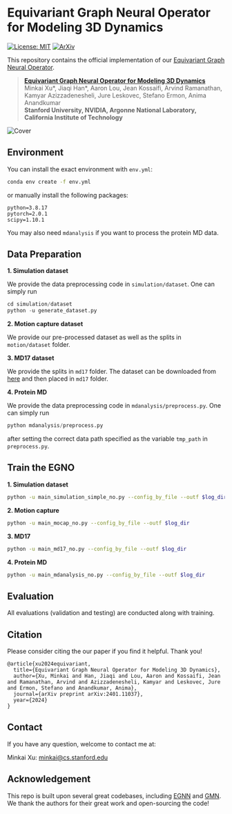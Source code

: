 # Equivariant Graph Neural Operator for Modeling 3D Dynamics


[![License: MIT](https://img.shields.io/badge/License-MIT-yellow.svg)](https://github.com/MinkaiXu/EGNO/blob/main/LICENSE)
[![ArXiv](https://img.shields.io/static/v1?&logo=arxiv&label=Paper&message=Arxiv:EGNO&color=B31B1B)](https://arxiv.org/abs/2401.11037)

This repository contains the official implementation of our [Equivariant Graph Neural Operator](https://arxiv.org/abs/2401.11037).

> [**Equivariant Graph Neural Operator for Modeling 3D Dynamics**](https://arxiv.org/abs/2401.11037)   
> Minkai Xu*, Jiaqi Han*, Aaron Lou, Jean Kossaifi, Arvind Ramanathan, Kamyar Azizzadenesheli, Jure Leskovec, Stefano Ermon, Anima Anandkumar
> <br>**Stanford University, NVIDIA, Argonne National Laboratory, California Institute of Technology**<br>

![Cover](assets/overview.png)

## Environment

You can install the exact environment with `env.yml`:

```bash
conda env create -f env.yml
```

or manually install the following packages:

```
python=3.8.17
pytorch=2.0.1
scipy=1.10.1
```
You may also need `mdanalysis` if you want to process the protein MD data.


## Data Preparation

**1. Simulation dataset**

We provide the data preprocessing code in `simulation/dataset`. One can simply run

```python
cd simulation/dataset
python -u generate_dataset.py
```

**2. Motion capture dataset**

We provide our pre-processed dataset as well as the splits in `motion/dataset` folder.

**3. MD17 dataset**

We provide the splits in `md17` folder. The dataset can be downloaded from [here](http://www.sgdml.org/#datasets) and then placed in `md17` folder.

**4. Protein MD**

We provide the data preprocessing code in `mdanalysis/preprocess.py`. One can simply run

```python
python mdanalysis/preprocess.py
```

after setting the correct data path specified as the variable `tmp_path` in `preprocess.py`.


## Train the EGNO

**1. Simulation dataset**

```bash
python -u main_simulation_simple_no.py --config_by_file --outf $log_dir
```

**2. Motion capture**

```bash
python -u main_mocap_no.py --config_by_file --outf $log_dir
```

**3. MD17**

```bash
python -u main_md17_no.py --config_by_file --outf $log_dir
```

**4. Protein MD**

```bash
python -u main_mdanalysis_no.py --config_by_file --outf $log_dir
```


## Evaluation

All evaluations (validation and testing) are conducted along with training.

## Citation

Please consider citing the our paper if you find it helpful. Thank you!

```
@article{xu2024equivariant,
  title={Equivariant Graph Neural Operator for Modeling 3D Dynamics},
  author={Xu, Minkai and Han, Jiaqi and Lou, Aaron and Kossaifi, Jean and Ramanathan, Arvind and Azizzadenesheli, Kamyar and Leskovec, Jure and Ermon, Stefano and Anandkumar, Anima},
  journal={arXiv preprint arXiv:2401.11037},
  year={2024}
}
```

## Contact

If you have any question, welcome to contact me at:

Minkai Xu: minkai@cs.stanford.edu

## Acknowledgement

This repo is built upon several great codebases, including [EGNN](https://github.com/vgsatorras/egnn) and [GMN](https://github.com/hanjq17/GMN). We thank the authors for their great work and open-sourcing the code!
